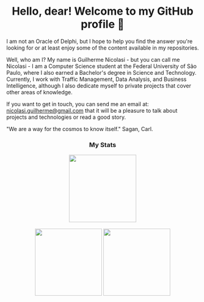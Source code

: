 <!--**Guilherme-Nicolasi/Guilherme-Nicolasi** is a ✨ _special_ ✨ repository because its `README.md` (this file) appears on your GitHub profile.-->

<h1 align="center">Hello, dear! Welcome to my GitHub profile 🖖</h1>

I am not an Oracle of Delphi, but I hope to help you find the answer you're looking for or at least enjoy some of the content available in my repositories.

Well, who am I? My name is Guilherme Nicolasi - but you can call me Nicolasi - I am a Computer Science student at the Federal University of São Paulo, where I also earned a Bachelor's degree in Science and Technology. Currently, I work with Traffic Management, Data Analysis, and Business Intelligence, although I also dedicate myself to private projects that cover other areas of knowledge.

If you want to get in touch, you can send me an email at: nicolasi.guilherme@gmail.com that it will be a pleasure to talk about projects and technologies or read a good story.

"We are a way for the cosmos to know itself." Sagan, Carl.<br/>

<h3 align="center">My Stats</h3>
<div align="center">
  <picture>
    <source 
      srcset="https://github-readme-streak-stats.herokuapp.com?user=Guilherme-Nicolasi&theme=synthwave&mode=weekly"
      media="(prefers-color-scheme: dark)"
    />
    <source
      srcset="https://github-readme-streak-stats.herokuapp.com?user=Guilherme-Nicolasi&theme=default&mode=weekly"
      media="(prefers-color-scheme: light), (prefers-color-scheme: no-preference)"
    />
    <img height="176em" align="center" src="https://github-readme-streak-stats.herokuapp.com?user=Guilherme-Nicolasi&mode=weekly" />
  </picture>
</div><br/>
<div align="center">
  <picture>
    <source 
      srcset="https://github-readme-stats.vercel.app/api?username=Guilherme-Nicolasi&count_private=true&show_icons=true&theme=synthwave"
      media="(prefers-color-scheme: dark)"
    />
    <source
      srcset="https://github-readme-stats.vercel.app/api?username=Guilherme-Nicolasi&count_private=true&show_icons=true&theme=default"
      media="(prefers-color-scheme: light), (prefers-color-scheme: no-preference)"
    />
    <img height="175em" align="center" src="https://github-readme-stats.vercel.app/api?username=Guilherme-Nicolasi&count_private=true&show_icons=true" />
  </picture>
  <picture>
    <source 
      srcset="https://github-readme-stats.vercel.app/api/top-langs/?username=Guilherme-Nicolasi&layout=compact&theme=synthwave"
      media="(prefers-color-scheme: dark)"
    />
    <source
      srcset="https://github-readme-stats.vercel.app/api/top-langs/?username=Guilherme-Nicolasi&layout=compact&theme=default"
      media="(prefers-color-scheme: light), (prefers-color-scheme: no-preference)"
    />
    <img height="175em" align="center" src="https://github-readme-stats.vercel.app/api/top-langs/?username=Guilherme-Nicolasi&layout=compact" />
  </picture>
</div>
